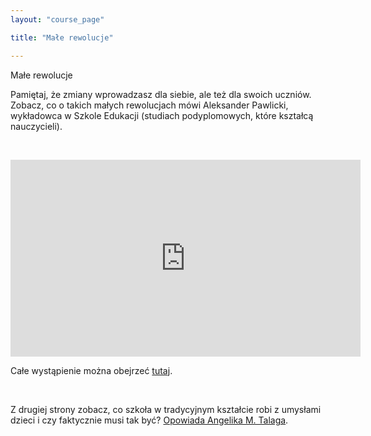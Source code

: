 ```yaml
---
layout: "course_page"

title: "Małe rewolucje"

---
```


<div class="text-center screen-title">
Małe rewolucje
</div>

<div class="screen-content">
  <p>Pamiętaj, że zmiany wprowadzasz dla siebie, ale też dla swoich uczniów. Zobacz, co o takich małych rewolucjach mówi Aleksander Pawlicki, wykładowca w Szkole Edukacji (studiach podyplomowych, które kształcą nauczycieli).</p>
&nbsp;
 <p>
  <div class="row">
  <div class="col-md-12 col-xs-12">
   <div class="embed-responsive embed-responsive-16by9"> 
   <iframe width="560" height="315" src="https://www.youtube.com/embed/8gqm3HSr87I" frameborder="0" allow="autoplay; encrypted-media" allowfullscreen></iframe></div></div>
</div>
  </p>

<p>
  Całe wystąpienie można obejrzeć <a class="content-link" target="_blank" href="https://www.youtube.com/watch?v=tAQ0aJ0ylvs&feature=youtu.be">tutaj</a>.
</p>
&nbsp;
<p>
  Z drugiej strony zobacz, co szkoła w tradycyjnym kształcie robi z umysłami dzieci i czy faktycznie musi tak być? <a class="content-link" target="_blank" href="https://www.youtube.com/watch?v=XnPaz5e-uD8">Opowiada Angelika M. Talaga</a>.
 </p> 

</div>

